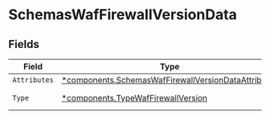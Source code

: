 # SchemasWafFirewallVersionData


## Fields

| Field                                                                                                                     | Type                                                                                                                      | Required                                                                                                                  | Description                                                                                                               |
| ------------------------------------------------------------------------------------------------------------------------- | ------------------------------------------------------------------------------------------------------------------------- | ------------------------------------------------------------------------------------------------------------------------- | ------------------------------------------------------------------------------------------------------------------------- |
| `Attributes`                                                                                                              | [*components.SchemasWafFirewallVersionDataAttributes](../../models/components/schemaswaffirewallversiondataattributes.md) | :heavy_minus_sign:                                                                                                        | N/A                                                                                                                       |
| `Type`                                                                                                                    | [*components.TypeWafFirewallVersion](../../models/components/typewaffirewallversion.md)                                   | :heavy_minus_sign:                                                                                                        | Resource type.                                                                                                            |